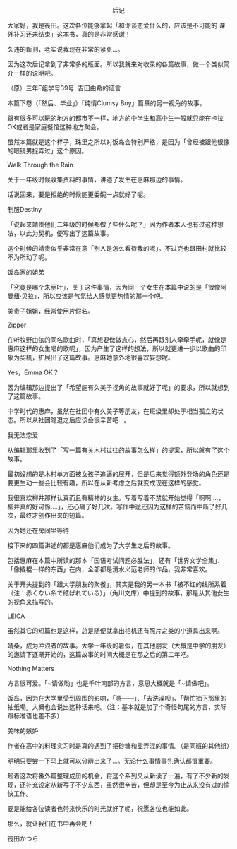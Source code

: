 <p align="center">后记</p>

大家好，我是筏田。这次各位能够拿起「和你谈恋爱什么的，应该是不可能的 课外补习还未结束」这本书，真的是非常感谢！

久违的新刊，老实说我现在非常的紧张…。

因为这次后记拿到了非常多的版面。所以我就来对收录的各篇故事，做一个类似简介一样的说明吧。

（原）三年F组学号39号  吉田由希的证言

本篇下卷（「然后、毕业」）「纯情Clumsy Boy」篇章的另一视角的故事。

跟有很多可以玩的地方的都市不一样，地方的中学生和高中生一般就只能在卡拉OK或者是家庭餐馆这种地方聚会。

虽然本篇就是这个样子，珠里之所以对饭岛会特别严格，是因为「曾经被跟他很像的眼镜男捉弄过」这个原因。

Walk Through the Rain

关于一年级时候收集资料的事情，讲述了发生在惠麻那边的事情。

话说回来，要是拒绝的时候能更委婉一点就好了呢。

制服Destiny

「说起来靖贵他们二年级的时候都做了些什么呢？」因为作者本人也有过这种想法，以此为契机，便写出了这篇故事。

这个时候的靖贵似乎非常在意「别人是怎么看待我的呢」。不过克也跟田村就比较不为所动了呢。

饭岛家的姐弟

「究竟是哪个朱丽叶」，关于这件事情，因为同一个女生在本篇中说的是「很像阿曼纽·贝拉」，所以应该是气氛给人感觉更热情的那一个吧。

美贵子姐姐，经常使用片假名。

Zipper

在听牧野由依的同名歌曲时，「真想要做做点心，然后再跟别人牵牵手呢，就像是惠麻这样的女生唱的歌呢」，因为产生了这样的想法，所以就更进一步以歌曲的印象为契机，扩展出了这篇故事。惠麻她意外地很喜欢妄想呢。

Yes，Emma OK？

因为编辑那边提出了「希望能有久美子视角的故事就好了呢」的要求，所以就想到了这篇故事。

中学时代的惠麻，虽然在社团中有久美子等朋友，在班级里却处于相当孤立的状态。所以从社团隐退之后应该会很辛苦吧…。

我无法恋爱

从编辑那里收到了「写一篇有关木村过往的故事怎么样」的提案，所以就有了这个故事。

最初设想的是木村单方面被女孩子追逼的展开，但是后来觉得额外登场的角色还是要更生动一些会比较有趣，所以在从新考虑之后就变成现在这样的感觉。

我很喜欢柳井那样认真而且有精神的女生。写着写着不禁就开始觉得「啊啊….，柳井真的好可怜….」，还心痛了好几次。写作中途还因为这样的苦恼而中断了好几次，最终才创作出来的短篇。

因为她还在房间里等待

接下来的四篇讲述的都是惠麻他们成为了大学生之后的故事。

包括惠麻在本篇中所读的那本「国语考试问题必胜法」，还有「世界文学全集」、「像撬棍一样的东西」在内，全部都是清水义范老师的作品，我非常喜欢。

关于开头提到的「跟大学朋友的聚餐」，其实是我的另一本书「被不红的线所系着（注：赤くない糸で结ばれている）」（角川文库）中提到的故事，那是从其他女生的视角来描写的。

LEICA

虽然其它的短篇也是这样，总是随便就拿出相机还有照片之类的小道具出来啊。

靖桑，成为冲浪者的故事。大学一年级的暑假，在其他朋友（大概是中学的朋友）的邀请下逐渐开始的，这篇故事的时间大概是在那之后的第二年吧。

Nothing Matters

方言很可爱。「~请做哟」也是千叶南部的方言，意思大概就是「~请做吧」。

饭岛，因为在大学里受到周围的影响，「嗯——」、「去洗澡呗」、「帮忙抽下那里的抽纸嘞」大概也会说出这种话来吧。（注：基本就是加了个奇怪句尾的方言，实际跟标准语也差不多）

美味的嫉妒

作者在高中的料理实习时是真的遇到了把砂糖和盐弄混的事情。（是同班的其他组）

明明只要尝一下马上就可以分辨出来了…。无论什么事情事先确认都很重要。

趁着这次将番外篇整理成册的机会，将这个系列又从新读了一遍，有了不少新的发现，还补充设定从新写了不少东西，虽然很辛苦，但却是至今为止从来没有过的愉快工作。

要是能给各位读者也带来快乐的时光就好了呢，祝愿各位也能如此。

那么，就让我们在书中再会吧！

筏田かつら

